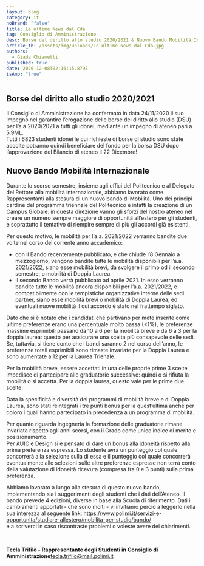 ```yaml
---
layout: blog
category: it
noBrand: "false"
title: Le ultime News dal Cda
tag: Consiglio di Amministrazione
desc: Borse del diritto allo studio 2020/2021 & Nuovo Bando Mobilità Internazionale
article_th: /assets/img/uploads/Le ultime News dal Cda.jpg
authors:
  - Giada Chiametti
published: true
date: 2020-12-08T02:16:15.879Z
isAmp: "true"
---
```

## Borse del diritto allo studio 2020/2021

Il Consiglio di Amministrazione ha confermato in data 24/11/2020 il suo impegno nel garantire l’erogazione delle borse del diritto allo studio (DSU) per l’a.a 2020/2021 a tutti gli idonei, mediante un impegno di ateneo pari a 5.9ML.\
Tutti i 6823 studenti idonei le cui richieste di borse di studio sono state accolte potranno quindi beneficiare del fondo per la borsa DSU dopo l’approvazione del Bilancio di ateneo il 22 Dicembre!

## Nuovo Bando Mobilità Internazionale

Durante lo scorso semestre, insieme agli uffici del Politecnico e al Delegato del Rettore alla mobilità internazionale, abbiamo lavorato come Rappresentanti alla stesura di un nuovo bando di Mobilità. Uno dei principi cardine del programma triennale del Politecnico è infatti la creazione di un Campus Globale: in questa direzione vanno gli sforzi del nostro ateneo nel creare un numero sempre maggiore di opportunità all’estero per gli studenti, e soprattutto il tentativo di riempire sempre di più gli accordi già esistenti.

Per questo motivo, le mobilità per l’a.a. 2021/2022 verranno bandite due volte nel corso del corrente anno accademico:

* con il Bando recentemente pubblicato, e che chiude l’8 Gennaio a mezzogiorno, vengono bandite tutte le mobilità disponibili per l’a.a. 2021/2022, siano esse mobilità brevi, da svolgere il primo od il secondo semestre, o mobilità di Doppia Laurea.
* Il secondo Bando verrà pubblicato ad aprile 2021. In esso verranno bandite tutte le mobilità ancora disponibili per l’a.a. 2021/2022, e compatibilmente con le tempistiche organizzative interne delle sedi partner, siano esse mobilità brevi o mobilità di Doppia Laurea, ed eventuali nuove mobilità il cui accordo è stato nel frattempo siglato.

Dato che si è notato che i candidati che partivano per mete inserite come ultime preferenze erano una percentuale molto bassa (<1%), le preferenze massime esprimibili passano da 10 a 6 per la mobilità breve e da 6 a 3 per la doppia laurea: questo per assicurare una scelta più consapevole delle sedi. Se, tuttavia, si tiene conto che i bandi saranno 2 nel corso dell’anno, le preferenze totali esprimibili sono rimaste invariate per la Doppia Laurea e sono aumentate a 12 per la Laurea Trienale.

Per la mobilità breve, essere accettati in una delle proprie prime 3 scelte impedisce di partecipare alle graduatorie successive: quindi o si rifiuta la mobilità o si accetta. Per la doppia laurea, questo vale per le prime due scelte.

Data la specificità e diversità dei programmi di mobilità breve e di Doppia Laurea, sono stati reintegrati i tre punti bonus per la quest’ultima anche per coloro i quali hanno partecipato in precedenza a un programma di mobilità.

Per quanto riguarda ingegneria la formazione delle graduatorie rimane invariata rispetto agli anni scorsi, con il Grado come unico indice di merito e posizionamento.\
Per AUIC e Design si è pensato di dare un bonus alla idoneità rispetto alla prima preferenza espressa. Lo studente avrà un punteggio col quale concorrerà alla selezione sulla di essa e il punteggio col quale concorrerà eventualmente alle selezioni sulle altre preferenze espresse non terrà conto della valutazione di idoneità ricevuta (compresa fra 0 e 3 punti) sulla prima preferenza.

Abbiamo lavorato a lungo alla stesura di questo nuovo bando, implementando sia i suggerimenti degli studenti che i dati dell’Ateneo. Il bando prevede 4 edizioni, diverse in base alla Scuola di riferimento. Dati i cambiamenti apportati - che sono molti - vi invitiamo perciò a leggerlo nella sua interezza al seguente link: <https://www.polimi.it/servizi-e-opportunita/studiare-allestero/mobilita-per-studio/bando/>\
e a scriverci in caso riscontraste problemi o voleste avere dei chiarimenti.

 

**Tecla Trifilò - Rappresentante degli Studenti in Consiglio di Amministrazione**[tecla.trifilo@mail.polimi.it](tecla.trifilo@mail.polimi.it)